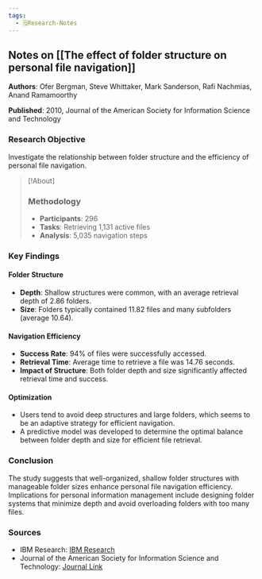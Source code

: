 ```yaml
---
tags:
  - 🗒️Research-Notes
---
```


## Notes on [[The effect of folder structure on personal file navigation]]

**Authors**: Ofer Bergman, Steve Whittaker, Mark Sanderson, Rafi Nachmias, Anand Ramamoorthy

**Published**: 2010, Journal of the American Society for Information Science and Technology

### Research Objective
Investigate the relationship between folder structure and the efficiency of personal file navigation.

>[!About]
>### Methodology
> - **Participants**: 296
> - **Tasks**: Retrieving 1,131 active files
> - **Analysis**: 5,035 navigation steps

### Key Findings

#### Folder Structure
- **Depth**: Shallow structures were common, with an average retrieval depth of 2.86 folders.
- **Size**: Folders typically contained 11.82 files and many subfolders (average 10.64).

#### Navigation Efficiency
- **Success Rate**: 94% of files were successfully accessed.
- **Retrieval Time**: Average time to retrieve a file was 14.76 seconds.
- **Impact of Structure**: Both folder depth and size significantly affected retrieval time and success.

#### Optimization
- Users tend to avoid deep structures and large folders, which seems to be an adaptive strategy for efficient navigation.
- A predictive model was developed to determine the optimal balance between folder depth and size for efficient file retrieval.

### Conclusion

The study suggests that well-organized, shallow folder structures with manageable folder sizes enhance personal file navigation efficiency. Implications for personal information management include designing folder systems that minimize depth and avoid overloading folders with too many files.

### Sources
- IBM Research: [IBM Research](https://research.ibm.com)
- Journal of the American Society for Information Science and Technology: [Journal Link](https://doi.org/10.1002/asi.21415)